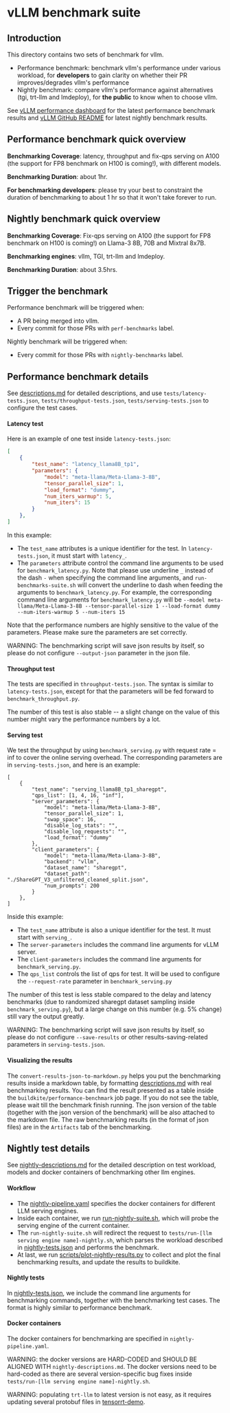 # vLLM benchmark suite


## Introduction

This directory contains two sets of benchmark for vllm.
- Performance benchmark: benchmark vllm's performance under various workload, for **developers** to gain clarity on whether their PR improves/degrades vllm's performance
- Nightly benchmark: compare vllm's performance against alternatives (tgi, trt-llm and lmdeploy), for **the public** to know when to choose vllm.


See  [vLLM performance dashboard](https://perf.vllm.ai) for the latest performance benchmark results and [vLLM GitHub README](https://github.com/vllm-project/vllm/blob/main/README.md) for latest nightly benchmark results.


## Performance benchmark quick overview

**Benchmarking Coverage**: latency, throughput and fix-qps serving on A100 (the support for FP8 benchmark on H100 is coming!), with different models.

**Benchmarking Duration**: about 1hr.

**For benchmarking developers**: please try your best to constraint the duration of benchmarking to about 1 hr so that it won't take forever to run.


## Nightly benchmark quick overview

**Benchmarking Coverage**: Fix-qps serving on A100 (the support for FP8 benchmark on H100 is coming!) on Llama-3 8B, 70B and Mixtral 8x7B. 

**Benchmarking engines**: vllm, TGI, trt-llm and lmdeploy.

**Benchmarking Duration**: about 3.5hrs.



## Trigger the benchmark

Performance benchmark will be triggered when:
- A PR being merged into vllm.
- Every commit for those PRs with `perf-benchmarks` label.

Nightly benchmark will be triggered when:
- Every commit for those PRs with `nightly-benchmarks` label.




## Performance benchmark details

See [descriptions.md](tests/descriptions.md) for detailed descriptions, and use `tests/latency-tests.json`, `tests/throughput-tests.json`, `tests/serving-tests.json` to configure the test cases.


#### Latency test

Here is an example of one test inside `latency-tests.json`:

```json
[
    {
        "test_name": "latency_llama8B_tp1",
        "parameters": {
            "model": "meta-llama/Meta-Llama-3-8B",
            "tensor_parallel_size": 1,
            "load_format": "dummy",
            "num_iters_warmup": 5,
            "num_iters": 15
        }
    },
]
```

In this example:
-  The `test_name` attributes is a unique identifier for the test. In `latency-tests.json`, it must start with `latency_`.
-  The `parameters` attribute control the command line arguments to be used for `benchmark_latency.py`. Note that please use underline `_` instead of the dash `-` when specifying the command line arguments, and `run-benchmarks-suite.sh` will convert the underline to dash when feeding the arguments to `benchmark_latency.py`. For example, the corresponding command line arguments for `benchmark_latency.py` will be `--model meta-llama/Meta-Llama-3-8B --tensor-parallel-size 1 --load-format dummy --num-iters-warmup 5 --num-iters 15`

Note that the performance numbers are highly sensitive to the value of the parameters. Please make sure the parameters are set correctly.

WARNING: The benchmarking script will save json results by itself, so please do not configure `--output-json` parameter in the json file.


#### Throughput test
The tests are specified in `throughput-tests.json`. The syntax is similar to `latency-tests.json`, except for that the parameters will be fed forward to `benchmark_throughput.py`.

The number of this test is also stable -- a slight change on the value of this number might vary the performance numbers by a lot.

#### Serving test
We test the throughput by using `benchmark_serving.py` with request rate = inf to cover the online serving overhead. The corresponding parameters are in `serving-tests.json`, and here is an example:

```
[
    {
        "test_name": "serving_llama8B_tp1_sharegpt",
        "qps_list": [1, 4, 16, "inf"],
        "server_parameters": {
            "model": "meta-llama/Meta-Llama-3-8B",
            "tensor_parallel_size": 1,
            "swap_space": 16,
            "disable_log_stats": "",
            "disable_log_requests": "",
            "load_format": "dummy"
        },
        "client_parameters": {
            "model": "meta-llama/Meta-Llama-3-8B",
            "backend": "vllm",
            "dataset_name": "sharegpt",
            "dataset_path": "./ShareGPT_V3_unfiltered_cleaned_split.json",
            "num_prompts": 200
        }
    },
]
```

Inside this example:
- The `test_name` attribute is also a unique identifier for the test. It must start with `serving_`.
- The `server-parameters` includes the command line arguments for vLLM server.
- The `client-parameters` includes the command line arguments for `benchmark_serving.py`.
- The `qps_list` controls the list of qps for test. It will be used to configure the `--request-rate` parameter in `benchmark_serving.py`

The number of this test is less stable compared to the delay and latency benchmarks (due to randomized sharegpt dataset sampling inside `benchmark_serving.py`), but a large change on this number (e.g. 5% change) still vary the output greatly.

WARNING: The benchmarking script will save json results by itself, so please do not configure `--save-results` or other results-saving-related parameters in `serving-tests.json`.

#### Visualizing the results
The `convert-results-json-to-markdown.py` helps you put the benchmarking results inside a markdown table, by formatting [descriptions.md](tests/descriptions.md) with real benchmarking results.
You can find the result presented as a table inside the `buildkite/performance-benchmark` job page.
If you do not see the table, please wait till the benchmark finish running.
The json version of the table (together with the json version of the benchmark) will be also attached to the markdown file.
The raw benchmarking results (in the format of json files) are in the `Artifacts` tab of the benchmarking.



## Nightly test details

See [nightly-descriptions.md](nightly-descriptions.md) for the detailed description on test workload, models and docker containers of benchmarking other llm engines.


#### Workflow

- The [nightly-pipeline.yaml](nightly-pipeline.yaml) specifies the docker containers for different LLM serving engines. 
- Inside each container, we run [run-nightly-suite.sh](run-nightly-suite.sh), which will probe the serving engine of the current container.
- The `run-nightly-suite.sh` will redirect the request to `tests/run-[llm serving engine name]-nightly.sh`, which parses the workload described in [nightly-tests.json](tests/nightly-tests.json) and performs the benchmark.
- At last, we run [scripts/plot-nightly-results.py](scripts/plot-nightly-results.py) to collect and plot the final benchmarking results, and update the results to buildkite.

#### Nightly tests

In [nightly-tests.json](tests/nightly-tests.json), we include the command line arguments for benchmarking commands, together with the benchmarking test cases. The format is highly similar to performance benchmark.

#### Docker containers

The docker containers for benchmarking are specified in `nightly-pipeline.yaml`.

WARNING: the docker versions are HARD-CODED and SHOULD BE ALIGNED WITH `nightly-descriptions.md`. The docker versions need to be hard-coded as there are several version-specific bug fixes inside `tests/run-[llm serving engine name]-nightly.sh`.

WARNING: populating `trt-llm` to latest version is not easy, as it requires updating several protobuf files in [tensorrt-demo](https://github.com/neuralmagic/tensorrt-demo.git).

